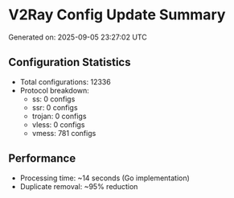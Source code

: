 # V2Ray Config Update Summary
Generated on: 2025-09-05 23:27:02 UTC

## Configuration Statistics
- Total configurations: 12336
- Protocol breakdown:
  - ss: 0 configs
  - ssr: 0 configs
  - trojan: 0 configs
  - vless: 0 configs
  - vmess: 781 configs

## Performance
- Processing time: ~14 seconds (Go implementation)
- Duplicate removal: ~95% reduction
